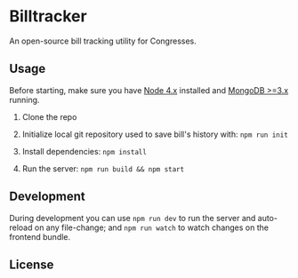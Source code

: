 Billtracker
===========

An open-source bill tracking utility for Congresses.

## Usage

Before starting, make sure you have [Node 4.x](https://nodejs.org/) installed and [MongoDB >=3.x](mongodb.org) running.

1. Clone the repo

2. Initialize local git repository used to save bill's history with:  `npm run init`

3. Install dependencies: `npm install`

4. Run the server: `npm run build && npm start`

## Development

During development you can use `npm run dev` to run the server and auto-reload on any file-change; and `npm run watch` to watch changes on the frontend bundle.

## License

[GPL v3]: http://www.gnu.org/licenses/gpl-3.0.html
